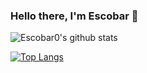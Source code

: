 ### Hello there, I'm Escobar 👋

![Escobar0's github stats](https://github-readme-stats.vercel.app/api?username=Escobar0&show_icons=true&theme=tokyonight)

[![Top Langs](https://github-readme-stats.vercel.app/api/top-langs/?username=Escobar0&layout=compact)](https://github.com/anuraghazra/github-readme-stats)
